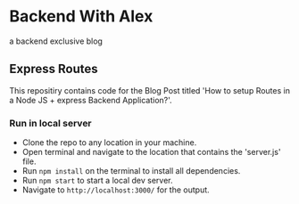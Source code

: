 # Backend With Alex
a backend exclusive blog

## Express Routes

This repositiry contains code for the Blog Post titled 'How to setup Routes in a Node JS + express Backend Application?'.

### Run in local server

* Clone the repo to any location in your machine.
* Open terminal and navigate to the location that contains the 'server.js' file.
* Run `npm install` on the terminal to install all dependencies.
* Run `npm start` to start a local dev server. 
* Navigate to `http://localhost:3000/` for the output.
